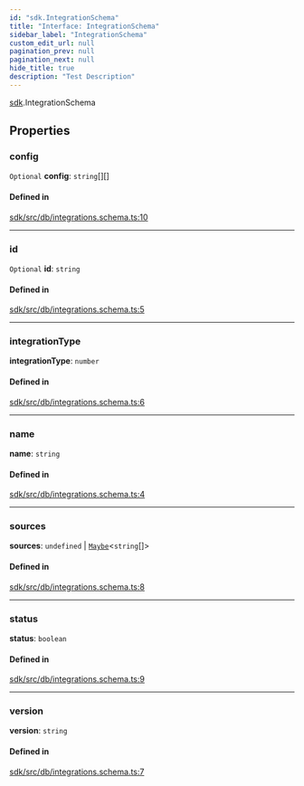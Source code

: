 ```yaml
---
id: "sdk.IntegrationSchema"
title: "Interface: IntegrationSchema"
sidebar_label: "IntegrationSchema"
custom_edit_url: null
pagination_prev: null
pagination_next: null
hide_title: true
description: "Test Description"
---
```


[sdk](../modules/sdk.md).IntegrationSchema

## Properties

### config

 `Optional` **config**: `string`[][]

#### Defined in

[sdk/src/db/integrations.schema.ts:10](https://github.com/AKASHAorg/akasha-core/blob/978d02d1/sdk/src/db/integrations.schema.ts#L10)

___

### id

 `Optional` **id**: `string`

#### Defined in

[sdk/src/db/integrations.schema.ts:5](https://github.com/AKASHAorg/akasha-core/blob/978d02d1/sdk/src/db/integrations.schema.ts#L5)

___

### integrationType

 **integrationType**: `number`

#### Defined in

[sdk/src/db/integrations.schema.ts:6](https://github.com/AKASHAorg/akasha-core/blob/978d02d1/sdk/src/db/integrations.schema.ts#L6)

___

### name

 **name**: `string`

#### Defined in

[sdk/src/db/integrations.schema.ts:4](https://github.com/AKASHAorg/akasha-core/blob/978d02d1/sdk/src/db/integrations.schema.ts#L4)

___

### sources

 **sources**: `undefined` \| [`Maybe`](../modules/sdk.md#maybe)<`string`[]\>

#### Defined in

[sdk/src/db/integrations.schema.ts:8](https://github.com/AKASHAorg/akasha-core/blob/978d02d1/sdk/src/db/integrations.schema.ts#L8)

___

### status

 **status**: `boolean`

#### Defined in

[sdk/src/db/integrations.schema.ts:9](https://github.com/AKASHAorg/akasha-core/blob/978d02d1/sdk/src/db/integrations.schema.ts#L9)

___

### version

 **version**: `string`

#### Defined in

[sdk/src/db/integrations.schema.ts:7](https://github.com/AKASHAorg/akasha-core/blob/978d02d1/sdk/src/db/integrations.schema.ts#L7)

